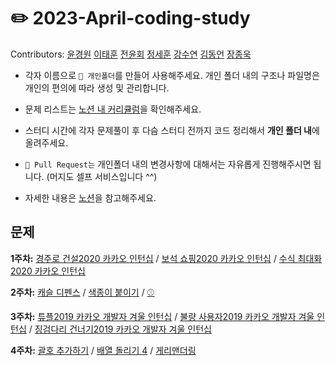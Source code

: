 # ✏️ **2023-April-coding-study**
Contributors: [윤경원](https://github.com/gwYun) [이태훈](https://github.com/narangdghost) [전윤회](https://github.com/jeonyoonhoi) [정세훈](https://github.com/Likey7) [강수연](https://github.com/xjubep) [김동언](https://github.com/dong-onion) [장종욱](https://github.com/kowo1001)

* 각자 이름으로 `📁 개인폴더`를 만들어 사용해주세요. 개인 폴더 내의 구조나 파일명은 개인의 편의에 따라 생성 및 관리합니다.
* 문제 리스트는 [노션 내 커리큘럼](https://www.notion.so/4-1d8fe1b49ddc4c5f9886ea8793962358?pvs=4#6ad1b0e8470345c280a5377db9ee683f)을 확인해주세요.
* 스터디 시간에 각자 문제풀이 후 다슴 스터디 전까지 코드 정리해서 **개인 폴더 내**에 올려주세요.
* `🧲 Pull Request는` 개인폴더 내의 변경사항에 대해서는 자유롭게 진행해주시면 됩니다. (머지도 셀프 서비스입니다 ^^)

* 자세한 내용은 [노션](https://www.notion.so/4-1d8fe1b49ddc4c5f9886ea8793962358?pvs=4)을 참고해주세요. 

## 문제

**1주차:** 
[경주로 건설2020 카카오 인턴십](https://school.programmers.co.kr/learn/courses/30/lessons/67259) / 
[보석 쇼핑2020 카카오 인턴십](https://school.programmers.co.kr/learn/courses/30/lessons/67258) / 
[수식 최대화2020 카카오 인턴십](https://school.programmers.co.kr/learn/courses/30/lessons/67257)

**2주차:** 
[캐슬 디펜스](https://www.acmicpc.net/problem/17135) / 
[색종이 붙이기](https://www.acmicpc.net/problem/17136) / 
[⚾](https://www.acmicpc.net/problem/17281)

**3주차:** 
[튜플2019 카카오 개발자 겨울 인턴십](https://school.programmers.co.kr/learn/courses/30/lessons/64065) / 
[불량 사용자2019 카카오 개발자 겨울 인턴십](https://school.programmers.co.kr/learn/courses/30/lessons/64064) / 
[징검다리 건너기2019 카카오 개발자 겨울 인턴십](https://school.programmers.co.kr/learn/courses/30/lessons/64062)

**4주차:** 
[괄호 추가하기](https://www.acmicpc.net/problem/16637) / 
[배열 돌리기 4](https://www.acmicpc.net/problem/17406) / 
[게리맨더링](https://www.acmicpc.net/problem/17471)
